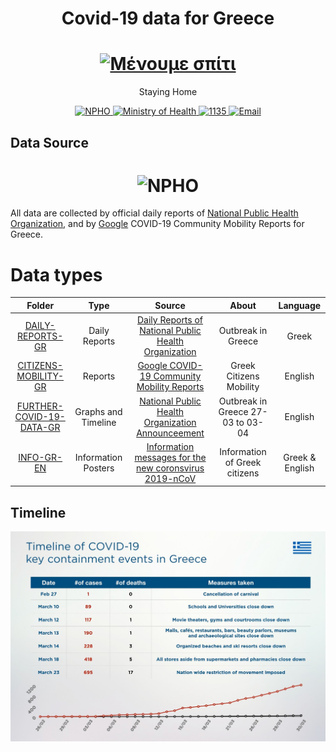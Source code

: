 <h1 align="center">Covid-19 data for Greece
</h1>
<h1 align="center">
  <a href="https://menoumespiti.gr/" title="Staying Home">
    <img alt="Μένουμε σπίτι" src="https://menoumespiti.gr/wp-content/uploads/2020/03/menoume_spiti-600-600-plain.svg" width="164px" height="189px" />
  </a>
  <br />
</h1>

<p align="center">
  Staying Home
</p>

<div align="center">
  <a href="https://eody.gov.gr/en/">
    <img alt="NPHO" src="https://img.shields.io/badge/NPHO-blue.svg" />
  </a>
  <a href="https://www.moh.gov.gr/">
    <img alt="Ministry of Health" src="https://img.shields.io/badge/Ministry of Health-orange.svg" />
  </a>
  <a href="https://tel:1135">
    <img alt="1135" src="https://img.shields.io/badge/1135-green.svg" />
  </a>  
  <a href="https://mailto:info@eody.gov.gr">
    <img alt="Email" src="https://img.shields.io/badge/info@eody.gov.gr-red.svg" />
  </a>
</div>


## Data Source
<h1 align="center" href="https://eody.gov.gr/en/" title="National Public Health Organization">
    <img alt="NPHO" src="https://eody.gov.gr/wp-content/themes/egritosTpl/images/eody-en.png" width="164px" height="189px" />
</h1>

All data are collected by official daily reports of [National Public Health Organization](https://eody.gov.gr/en/), and by [Google](https://www.google.com/covid19/mobility/) COVID-19 Community Mobility Reports for Greece.


# Data types

Folder | Type | Source | About | Language
:------:|:--------:|:--------:|:--------:|:--------:|
[DAILY-REPORTS-GR](https://eody.gov.gr/en/) | Daily Reports | [Daily Reports of National Public Health Organization](https://eody.gov.gr/epidimiologika-statistika-dedomena/imerisies-ektheseis-covid-19/) | Outbreak in Greece | Greek
[CITIZENS-MOBILITY-GR](https://eody.gov.gr/) | Reports | [Google COVID-19 Community Mobility Reports](https://www.google.com/covid19/mobility/) | Greek Citizens Mobility | English
[FURTHER-COVID-19-DATA-GR](https://github.com/estamos/COVID-19-GR-DATA/tree/master/FURTHER-COVID-19-DATA-GR) | Graphs and Timeline | [National Public Health Organization Announceement](https://eody.gov.gr/en/further-covid-19-data-from-greece/) | Outbreak in Greece 27-03 to 03-04 | English
[INFO-GR-EN](https://github.com/estamos/COVID-19-GR-DATA/tree/master/INFO-GR-EN) | Information Posters | [Information messages for the new coronsvirus 2019-nCoV](https://eody.gov.gr/enimerotika-minymata-gia-ton-neo-koronaio-2019-ncov/) | Information of Greek citizens | Greek & English

## Timeline
<a href="https://github.com/estamos/COVID-19-GR-DATA/blob/master/FURTHER-COVID-19-DATA-GR/COVID-19-Timeline-Key-Containment-Events-in-Greece.jpg">
    <img alt="Timeline Key Containment Events in Greece" src="https://raw.githubusercontent.com/estamos/COVID-19-GR-DATA/master/FURTHER-COVID-19-DATA-GR/COVID-19-Timeline-Key-Containment-Events-in-Greece.jpg" />
  </a>


